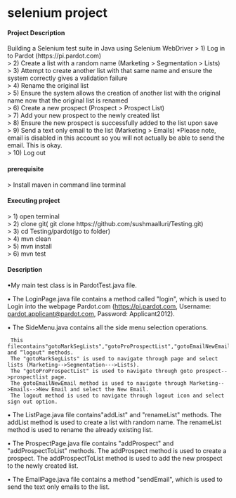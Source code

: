 # selenium project
<h4>Project Description</h4>
     Building a Selenium test suite in Java using Selenium WebDriver
> 1) Log in to Pardot (https://pi.pardot.com)<br>
> 2) Create a list with a random name (Marketing > Segmentation > Lists)<br>
> 3) Attempt to create another list with that same name and ensure the system correctly gives a validation failure<br>
> 4) Rename the original list<br>
> 5) Ensure the system allows the creation of another list with the original name now that the original list is renamed<br>
> 6) Create a new prospect (Prospect > Prospect List)<br>
> 7) Add your new prospect to the newly created list<br>
> 8) Ensure the new prospect is successfully added to the list upon save<br>
> 9) Send a text only email to the list (Marketing > Emails)  *Please note, email is disabled in this account so you will not actually be      able to send the email.  This is okay.<br>
> 10) Log out<br>

<h4>prerequisite</h4>
> Install maven in command line terminal
 
<h4> Executing project</h4>
> 1) open terminal<br>
> 2) clone git( git clone https://github.com/sushmaalluri/Testing.git)<br>
> 3) cd Testing/pardot(go to folder)<br>
> 4) mvn clean<br>
> 5) mvn install<br>
> 6) mvn test<br>


<h4>Description</h4>
•My main test class is in PardotTest.java file.

•	The LoginPage.java file contains a method called "login", which is used to Login into the webpage Pardot.com (https://pi.pardot.com, Username: pardot.applicant@pardot.com, Password: Applicant2012).

•	The SideMenu.java contains all the side menu selection operations.   

     This filecontains"gotoMarkSegLists","gotoProProspectList","gotoEmailNewEmail" and “logout" methods.
     The "gotoMarkSegLists" is used to navigate through page and select lists (Marketing-->Segmentation--->Lists). 
     The "gotoProProspectList" is used to navigate through goto prospect-->prospectlist page. 
     The gotoEmailNewEmail method is used to navigate through Marketing-->Emails-->New Email and select the New Email.
     The logout method is used to navigate through logout icon and select sign out option.

•	The ListPage.java file contains"addList" and "renameList" methods. The addList method is used to create a list with random name. The renameList method is used to rename the already existing list.


•	The ProspectPage.java file contains "addProspect" and "addProspectToList" methods. The addProspect method is used to create a prospect. The addProspectToList method is used to add the new prospect to the newly created list.


•	The EmailPage.java file contains a method "sendEmail", which is used to send the text only emails to the list.

 


